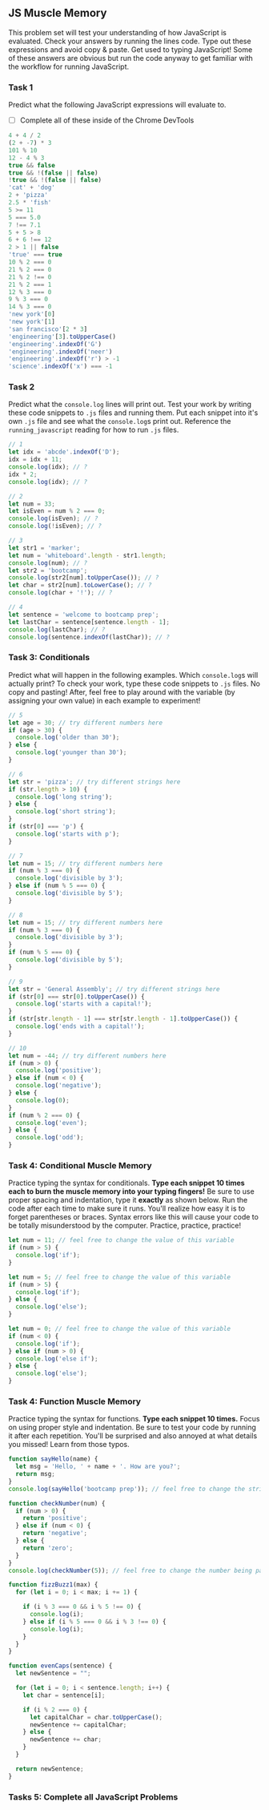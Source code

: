 ## JS Muscle Memory
This problem set will test your understanding of how JavaScript is evaluated.
Check your answers by running the lines code. Type out these expressions and avoid
copy & paste. Get used to typing JavaScript! Some of these answers are obvious but
run the code anyway to get familiar with the workflow for running JavaScript.
### Task 1
Predict what the following JavaScript expressions will evaluate to. 
- [ ] Complete all of these inside of the Chrome DevTools
```js
4 + 4 / 2
(2 + -7) * 3
101 % 10
12 - 4 % 3
true && false
true && !(false || false)
!true && !(false || false)
'cat' + 'dog'
2 + 'pizza'
2.5 * 'fish'
5 >= 11
5 === 5.0
7 !== 7.1
5 + 5 > 8
6 + 6 !== 12
2 > 1 || false
'true' === true
10 % 2 === 0
21 % 2 === 0
21 % 2 !== 0
21 % 2 === 1
12 % 3 === 0
9 % 3 === 0
14 % 3 === 0
'new york'[0]
'new york'[1]
'san francisco'[2 * 3]
'engineering'[3].toUpperCase()
'engineering'.indexOf('G')
'engineering'.indexOf('neer')
'engineering'.indexOf('r') > -1
'science'.indexOf('x') === -1
```
### Task 2
Predict what the `console.log` lines will print out. Test your work by writing
these code snippets to `.js` files and running them. Put each snippet into it's own
`.js` file and see what the `console.log`s print out. Reference the `running_javascript`
reading for how to run `.js` files.
```js
// 1
let idx = 'abcde'.indexOf('D');
idx = idx + 11;
console.log(idx); // ?
idx * 2;
console.log(idx); // ?
```
```js
// 2
let num = 33;
let isEven = num % 2 === 0;
console.log(isEven); // ?
console.log(!isEven); // ?
```
```js
// 3
let str1 = 'marker';
let num = 'whiteboard'.length - str1.length;
console.log(num); // ?
let str2 = 'bootcamp';
console.log(str2[num].toUpperCase()); // ?
let char = str2[num].toLowerCase(); // ?
console.log(char + '!'); // ?
```
```js
// 4
let sentence = 'welcome to bootcamp prep';
let lastChar = sentence[sentence.length - 1];
console.log(lastChar); // ?
console.log(sentence.indexOf(lastChar)); // ?
```
### Task 3: Conditionals
Predict what will happen in the following examples. Which `console.log`s will actually
print?
To check your work, type these code snippets to `.js` files. No copy and pasting!
After, feel free to play around with the variable (by assigning your own value)
in each example to experiment!
```js
// 5
let age = 30; // try different numbers here
if (age > 30) {
  console.log('older than 30');
} else {
  console.log('younger than 30');
}
```
```js
// 6
let str = 'pizza'; // try different strings here
if (str.length > 10) {
  console.log('long string');
} else {
  console.log('short string');
}
if (str[0] === 'p') {
  console.log('starts with p');
}
```
```js
// 7
let num = 15; // try different numbers here
if (num % 3 === 0) {
  console.log('divisible by 3');
} else if (num % 5 === 0) {
  console.log('divisible by 5');
}
```
```js
// 8
let num = 15; // try different numbers here
if (num % 3 === 0) {
  console.log('divisible by 3');
}
if (num % 5 === 0) {
  console.log('divisible by 5');
}
```
```js
// 9
let str = 'General Assembly'; // try different strings here
if (str[0] === str[0].toUpperCase()) {
  console.log('starts with a capital!');
}
if (str[str.length - 1] === str[str.length - 1].toUpperCase()) {
  console.log('ends with a capital!');
}
```
```js
// 10
let num = -44; // try different numbers here
if (num > 0) {
  console.log('positive');
} else if (num < 0) {
  console.log('negative');
} else {
  console.log(0);
}
if (num % 2 === 0) {
  console.log('even');
} else {
  console.log('odd');
}
```
### Task 4: Conditional Muscle Memory
Practice typing the syntax for conditionals. **Type each snippet 10 times each to
burn the muscle memory into your typing fingers!** Be sure to use proper spacing and
indentation, type it **exactly** as shown below. Run the code after each time to make
sure it runs. You'll realize how easy it is to forget parentheses or braces. Syntax
errors like this will cause your code to be totally misunderstood by the computer.
Practice, practice, practice!
```js
let num = 11; // feel free to change the value of this variable
if (num > 5) {
  console.log('if');
}
```
```js
let num = 5; // feel free to change the value of this variable
if (num > 5) {
  console.log('if');
} else {
  console.log('else');
}
```
```js
let num = 0; // feel free to change the value of this variable
if (num < 0) {
  console.log('if');
} else if (num > 0) {
  console.log('else if');
} else {
  console.log('else');
}
```

### Task 4: Function Muscle Memory
Practice typing the syntax for functions. **Type each snippet 10 times.** Focus on using
proper style and indentation. Be sure to test your code by running it after
each repetition. You'll be surprised and also annoyed at what details you missed!
Learn from those typos.
```js
function sayHello(name) {
  let msg = 'Hello, ' + name + '. How are you?';
  return msg;
}
console.log(sayHello('bootcamp prep')); // feel free to change the string being passed
```
```js
function checkNumber(num) {
  if (num > 0) {
    return 'positive';
  } else if (num < 0) {
    return 'negative';
  } else {
    return 'zero';
  }
}
console.log(checkNumber(5)); // feel free to change the number being passed
```

```js
function fizzBuzz1(max) {
  for (let i = 0; i < max; i += 1) {

    if (i % 3 === 0 && i % 5 !== 0) {
      console.log(i);
    } else if (i % 5 === 0 && i % 3 !== 0) {
      console.log(i);
    }
  }
}
```

```js
function evenCaps(sentence) {
  let newSentence = "";

  for (let i = 0; i < sentence.length; i++) {
    let char = sentence[i];

    if (i % 2 === 0) {
      let capitalChar = char.toUpperCase();
      newSentence += capitalChar;
    } else {
      newSentence += char;
    }
  }

  return newSentence;
}
```

### Tasks 5: Complete all JavaScript Problems